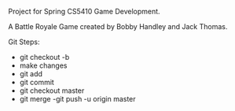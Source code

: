 Project for Spring CS5410 Game Development. 

A Battle Royale Game created by Bobby Handley and Jack Thomas.

Git Steps:
- git checkout -b <branchName>
- make changes
- git add
- git commit
- git checkout master
- git merge <branchName>
-git push -u origin master
